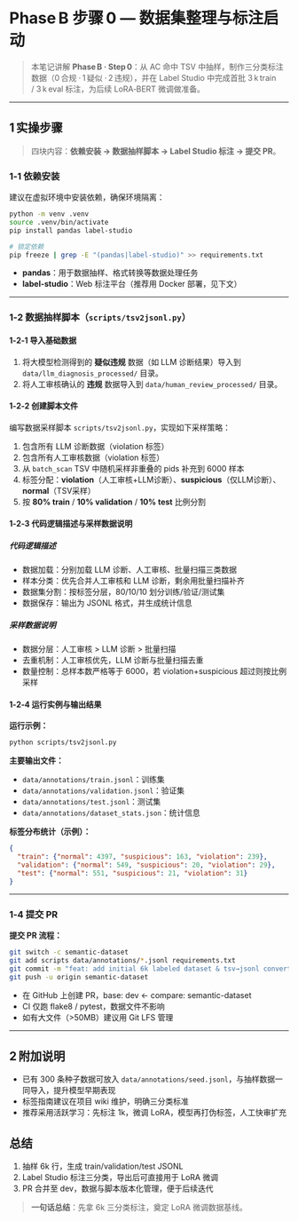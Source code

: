 # Phase B 步骤 0 — 数据集整理与标注启动

> 本笔记讲解 **Phase B · Step 0**：从 AC 命中 TSV 中抽样，制作三分类标注数据（0 合规 · 1 疑似 · 2 违规），并在 Label Studio 中完成首批 3 k train / 3 k eval 标注，为后续 LoRA‑BERT 微调做准备。

---

## 1 实操步骤

> 四块内容：**依赖安装 → 数据抽样脚本 → Label Studio 标注 → 提交 PR**。

### 1‑1 依赖安装

建议在虚拟环境中安装依赖，确保环境隔离：

```bash
python -m venv .venv
source .venv/bin/activate
pip install pandas label-studio

# 锁定依赖
pip freeze | grep -E "(pandas|label-studio)" >> requirements.txt
```

- **pandas**：用于数据抽样、格式转换等数据处理任务
- **label-studio**：Web 标注平台（推荐用 Docker 部署，见下文）

---

### 1‑2 数据抽样脚本（`scripts/tsv2jsonl.py`）

#### 1‑2‑1 导入基础数据

1. 将大模型检测得到的 **疑似违规** 数据（如 LLM 诊断结果）导入到 `data/llm_diagnosis_processed/` 目录。
2. 将人工审核确认的 **违规** 数据导入到 `data/human_review_processed/` 目录。

#### 1‑2‑2 创建脚本文件

编写数据采样脚本 `scripts/tsv2jsonl.py`，实现如下采样策略：

1. 包含所有 LLM 诊断数据（violation 标签）
2. 包含所有人工审核数据（violation 标签）
3. 从 `batch_scan` TSV 中随机采样非重叠的 pids 补充到 6000 样本
4. 标签分配：**violation**（人工审核+LLM诊断）、**suspicious**（仅LLM诊断）、**normal**（TSV采样）
5. 按 **80% train** / **10% validation** / **10% test** 比例分割

#### 1‑2‑3 代码逻辑描述与采样数据说明

##### 代码逻辑描述

- 数据加载：分别加载 LLM 诊断、人工审核、批量扫描三类数据
- 样本分类：优先合并人工审核和 LLM 诊断，剩余用批量扫描补齐
- 数据集分割：按标签分层，80/10/10 划分训练/验证/测试集
- 数据保存：输出为 JSONL 格式，并生成统计信息

##### 采样数据说明

- 数据分层：人工审核 > LLM 诊断 > 批量扫描
- 去重机制：人工审核优先，LLM 诊断与批量扫描去重
- 数量控制：总样本数严格等于 6000，若 violation+suspicious 超过则按比例采样

#### 1‑2‑4 运行实例与输出结果

**运行示例：**

```bash
python scripts/tsv2jsonl.py
```

**主要输出文件：**

- `data/annotations/train.jsonl`：训练集
- `data/annotations/validation.jsonl`：验证集
- `data/annotations/test.jsonl`：测试集
- `data/annotations/dataset_stats.json`：统计信息

**标签分布统计（示例）：**

```json
{
  "train": {"normal": 4397, "suspicious": 163, "violation": 239},
  "validation": {"normal": 549, "suspicious": 20, "violation": 29},
  "test": {"normal": 551, "suspicious": 21, "violation": 31}
}
```

---

### 1‑4 提交 PR

**提交 PR 流程：**

```bash
git switch -c semantic-dataset
git add scripts data/annotations/*.jsonl requirements.txt
git commit -m "feat: add initial 6k labeled dataset & tsv→jsonl converter"
git push -u origin semantic-dataset
```

- 在 GitHub 上创建 PR，base: dev ← compare: semantic-dataset
- CI 仅跑 flake8 / pytest，数据文件不影响
- 如有大文件（>50MB）建议用 Git LFS 管理

---

## 2 附加说明

- 已有 300 条种子数据可放入 `data/annotations/seed.jsonl`，与抽样数据一同导入，提升模型早期表现
- 标签指南建议在项目 wiki 维护，明确三分类标准
- 推荐采用活跃学习：先标注 1k，微调 LoRA，模型再打伪标签，人工快审扩充

## 总结

1. 抽样 6k 行，生成 train/validation/test JSONL
2. Label Studio 标注三分类，导出后可直接用于 LoRA 微调
3. PR 合并至 dev，数据与脚本版本化管理，便于后续迭代

> **一句话总结**：先拿 6k 三分类标注，奠定 LoRA 微调数据基线。
